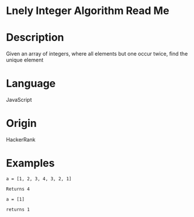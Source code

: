 # Lnely Integer Algorithm Read Me

# Description

Given an array of integers, where all elements but one occur twice, find the unique element

# Language

JavaScript

# Origin

HackerRank

# Examples

```
a = [1, 2, 3, 4, 3, 2, 1]

Returns 4
```

```
a = [1]

returns 1
```